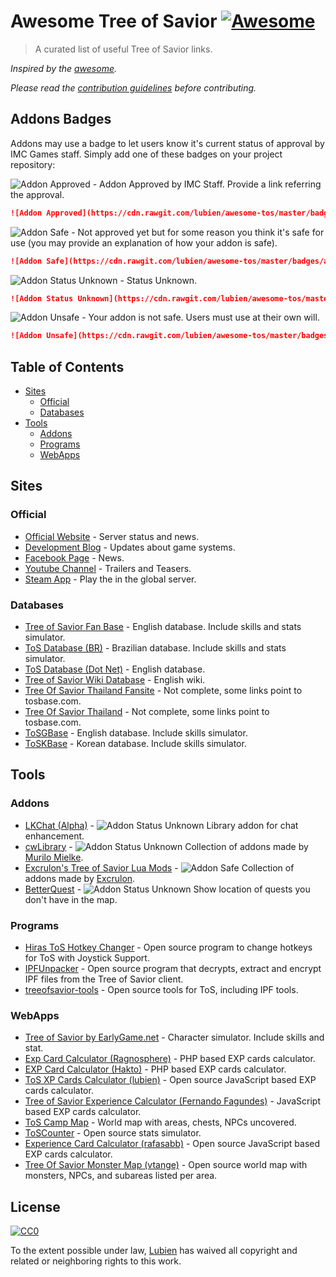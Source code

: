 # Awesome Tree of Savior [![Awesome](https://cdn.rawgit.com/sindresorhus/awesome/d7305f38d29fed78fa85652e3a63e154dd8e8829/media/badge.svg)](https://github.com/sindresorhus/awesome)

> A curated list of useful Tree of Savior links.

*Inspired by the [awesome](https://github.com/sindresorhus/awesome).*

*Please read the [contribution guidelines](CONTRIBUTING.md) before contributing.*

## Addons Badges

Addons may use a badge to let users know it's current status of approval by IMC Games staff. Simply add one of these badges on your project repository:

![Addon Approved](https://cdn.rawgit.com/lubien/awesome-tos/master/badges/addon-approved.svg) - Addon Approved by IMC Staff. Provide a link referring the approval.

```md
![Addon Approved](https://cdn.rawgit.com/lubien/awesome-tos/master/badges/addon-approved.svg)
```

![Addon Safe](https://cdn.rawgit.com/lubien/awesome-tos/master/badges/addon-safe.svg) - Not approved yet but for some reason you think it's safe for use (you may provide an explanation of how your addon is safe).

```md
![Addon Safe](https://cdn.rawgit.com/lubien/awesome-tos/master/badges/addon-safe.svg)
```

![Addon Status Unknown](https://cdn.rawgit.com/lubien/awesome-tos/master/badges/addon-unknown.svg) - Status Unknown.

```md
![Addon Status Unknown](https://cdn.rawgit.com/lubien/awesome-tos/master/badges/addon-unknown.svg)
```

![Addon Unsafe](https://cdn.rawgit.com/lubien/awesome-tos/master/badges/addon-unsafe.svg) - Your addon is not safe. Users must use at their own will.

```md
![Addon Unsafe](https://cdn.rawgit.com/lubien/awesome-tos/master/badges/addon-unsafe.svg)
```

## Table of Contents

- [Sites](#sites)
  - [Official](#official)
  - [Databases](#databases)
- [Tools](#tools)
  - [Addons](#webapps)
  - [Programs](#programs)
  - [WebApps](#webapps)

## Sites

### Official

- [Official Website](http://www.treeofsavior.com/) - Server status and news.
- [Development Blog](http://blog.treeofsavior.com/) - Updates about game systems.
- [Facebook Page](https://www.facebook.com/treeofsavior) - News.
- [Youtube Channel](https://www.youtube.com/channel/UCMxglTOQpL2-UhHWun7OWdQ) - Trailers and Teasers.
- [Steam App](http://store.steampowered.com/app/372000/) - Play the in the global server.

### Databases

- [Tree of Savior Fan Base](http://www.tosbase.com/) - English database. Include skills and stats simulator.
- [ToS Database (BR)](http://tosdatabase.com.br/) - Brazilian database. Include skills and stats simulator.
- [ToS Database (Dot Net)](http://tosdatabase.net/us/) - English database.
- [Tree of Savior Wiki Database](http://toswiki.treeofsaviorgame.com/) - English wiki.
- [Tree Of Savior Thailand Fansite](http://www.treeofsavior-th.com/) - Not complete, some links point to tosbase.com.
- [Tree Of Savior Thailand](http://www.treeofsaviorthailand.com/) - Not complete, some links point to tosbase.com.
- [ToSGBase](https://tos.neet.tv/) - English database. Include skills simulator.
- [ToSKBase](https://tos-kr.neet.tv/) - Korean database. Include skills simulator.

## Tools

### Addons

- [LKChat (Alpha)](https://forum.treeofsavior.com/t/addon-lkchat-alpha/208502) - ![Addon Status Unknown](https://cdn.rawgit.com/lubien/awesome-tos/master/badges/addon-unknown.svg) Library addon for chat enhancement.
- [cwLibrary](https://github.com/fiote/treeofsavior-addons) - ![Addon Status Unknown](https://cdn.rawgit.com/lubien/awesome-tos/master/badges/addon-unknown.svg) Collection of addons made by [Murilo Mielke](https://github.com/fiote).
- [Excrulon's Tree of Savior Lua Mods](https://github.com/Excrulon/Tree-of-Savior-Lua-Mods) - ![Addon Safe](https://cdn.rawgit.com/lubien/awesome-tos/master/badges/addon-safe.svg) Collection of addons made by [Excrulon](https://github.com/Excrulon).
- [BetterQuest](https://www.reddit.com/r/treeofsavior/comments/4fa88z/betterquest_an_addonmod_for_the_quest_ui/) -  ![Addon Status Unknown](https://cdn.rawgit.com/lubien/awesome-tos/master/badges/addon-unknown.svg) Show location of quests you don't have in the map.

### Programs

- [Hiras ToS Hotkey Changer](http://forum.tosbase.com/viewtopic.php?f=9&t=1668) - Open source program to change hotkeys for ToS  with Joystick Support.
- [IPFUnpacker](https://github.com/r1emu/IPFUnpacker) - Open source program that decrypts, extract and encrypt IPF files from the Tree of Savior client.
- [treeofsavior-tools](https://github.com/TwoLaid/treeofsavior-tools) - Open source tools for ToS, including IPF tools.

### WebApps

- [Tree of Savior by EarlyGame.net](http://earlygame.net/tos) - Character simulator. Include skills and stat.
- [Exp Card Calculator (Ragnosphere)](http://calc.ragnosphere.com/) - PHP based EXP cards calculator.
- [EXP Card Calculator (Hakto)](http://tosexp.hakto.net/) - PHP based EXP cards calculator.
- [ToS XP Cards Calculator (lubien)](http://lubien.github.io/tosxp/) - Open source JavaScript based EXP cards calculator.
- [Tree of Savior Experience Calculator (Fernando Fagundes)](http://fernandofagundes.com/tosxp/) - JavaScript based EXP cards calculator.
- [ToS Camp Map](http://toscamp.com/map_en/) - World map with areas, chests, NPCs uncovered.
- [ToSCounter](https://github.com/kaelvofraga/ToSCounter) - Open source stats simulator.
- [Experience Card Calculator (rafasabb)](https://github.com/rafasabb/treeofsaviorexpcalc) - Open source JavaScript based EXP cards calculator.
- [Tree Of Savior Monster Map (vtange)](http://vtange.github.io/TreeOfSaviorMapdex/) - Open source world map with monsters, NPCs, and subareas listed per area.

## License

[![CC0](http://mirrors.creativecommons.org/presskit/buttons/88x31/svg/cc-zero.svg)](https://creativecommons.org/publicdomain/zero/1.0/)

To the extent possible under law, [Lubien](https://github.com/lubien) has waived all copyright and related or neighboring rights to this work.
